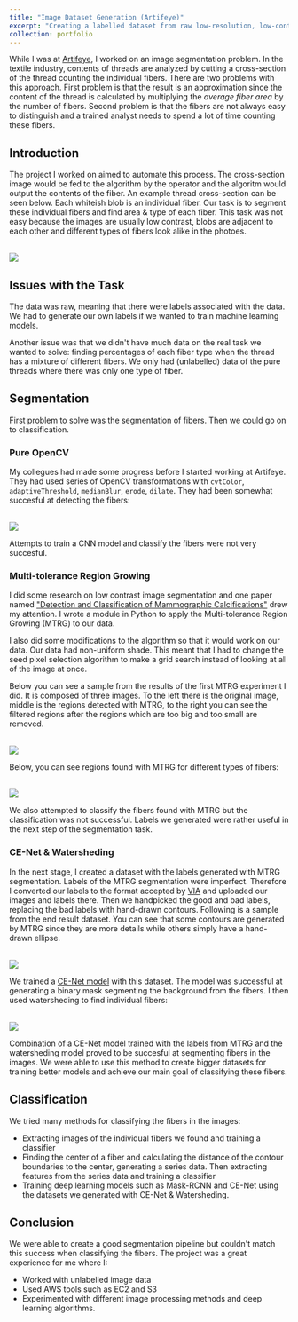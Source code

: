 ```yaml
---
title: "Image Dataset Generation (Artifeye)"
excerpt: "Creating a labelled dataset from raw low-resolution, low-contrast microscopic images. Used OpenCV, Tensorflow, AWS."
collection: portfolio
---
```


While I was at [Artifeye](https://www.artifeye.com/), I worked on an image segmentation problem. In the textile industry, contents of threads are analyzed by cutting a cross-section of the thread counting the individual fibers. There are two problems with this approach. First problem is that the result is an approximation since the content of the thread is calculated by multiplying the *average fiber area* by the number of fibers. Second problem is that the fibers are not always easy to distinguish and a trained analyst needs to spend a lot of time counting these fibers.

## Introduction

The project I worked on aimed to automate this process. The cross-section image would be fed to the algorithm by the operator and the algoritm would output the contents of the fiber. An example thread cross-section can be seen below. Each whiteish blob is an individual fiber. Our task is to segment these individual fibers and find area & type of each fiber. This task was not easy because the images are usually low contrast, blobs are adjacent to each other and different types of fibers look alike in the photoes.

<br/><img src='/images/portfolio/kesit-sample.BMP'>

## Issues with the Task

The data was raw, meaning that there were labels associated with the data. We had to generate our own labels if we wanted to train machine learning models.

Another issue was that we didn't have much data on the real task we wanted to solve: finding percentages of each fiber type when the thread has a mixture of different fibers. We only had (unlabelled) data of the pure threads where there was only one type of fiber.

## Segmentation

First problem to solve was the segmentation of fibers. Then we could go on to classification.

### Pure OpenCV

My collegues had made some progress before I started working at Artifeye. They had used series of OpenCV transformations with `cvtColor`, `adaptiveThreshold`, `medianBlur`, `erode`, `dilate`. They had been somewhat succesful at detecting the fibers:

<br/><img src='/images/portfolio/fiber-detection-with-cv.png'>

Attempts to train a CNN model and classify the fibers were not very succesful.

### Multi-tolerance Region Growing

I did some research on low contrast image segmentation and one paper named ["Detection and Classification of Mammographic Calcifications"](https://www.worldscientific.com/doi/abs/10.1142/S0218001493000686) drew my attention. I wrote a module in Python to apply the Multi-tolerance Region Growing (MTRG) to our data.

I also did some modifications to the algorithm so that it would work on our data. Our data had non-uniform shade. This meant that I had to change the seed pixel selection algorithm to make a grid search instead of looking at all of the image at once.

Below you can see a sample from the results of the first MTRG experiment I did. It is composed of three images. To the left there is the original image, middle is the regions detected with MTRG, to the right you can see the filtered regions after the regions which are too big and too small are removed.

<br/><img src='/images/portfolio/mtrg-sample.png'>

Below, you can see regions found with MTRG for different types of fibers:

<br/><img src='/images/portfolio/mtrg-sample-2.png'>

We also attempted to classify the fibers found with MTRG but the classification was not successful. Labels we generated were rather useful in the next step of the segmentation task.

### CE-Net & Watersheding

In the next stage, I created a dataset with the labels generated with MTRG segmentation. Labels of the MTRG segmentation were imperfect. Therefore I converted our labels to the format accepted by [VIA](https://www.robots.ox.ac.uk/~vgg/software/via/via.html) and uploaded our images and labels there. Then we handpicked the good and bad labels, replacing the bad labels with hand-drawn contours. Following is a sample from the end result dataset. You can see that some contours are generated by MTRG since they are more details while others simply have a hand-drawn ellipse.

<br/><img src='/images/portfolio/dataset-sample.png'>

We trained a [CE-Net model](https://arxiv.org/abs/1903.02740) with this dataset. The model was successful at generating a binary mask segmenting the background from the fibers. I then used watersheding to find individual fibers:

<br/><img src='/images/portfolio/ce-net-output.png'>

Combination of a CE-Net model trained with the labels from MTRG and the watersheding model proved to be succesful at segmenting fibers in the images. We were able to use this method to create bigger datasets for training better models and achieve our main goal of classifying these fibers.

## Classification

We tried many methods for classifying the fibers in the images:
- Extracting images of the individual fibers we found and training a classifier
- Finding the center of a fiber and calculating the distance of the contour boundaries to the center, generating a series data. Then extracting features from the series data and training a classifier
- Training deep learning models such as Mask-RCNN and CE-Net using the datasets we generated with CE-Net & Watersheding.

## Conclusion

We were able to create a good segmentation pipeline but couldn't match this success when classifying the fibers. The project was a great experience for me where I:
- Worked with unlabelled image data
- Used AWS tools such as EC2 and S3
- Experimented with different image processing methods and deep learning algorithms.